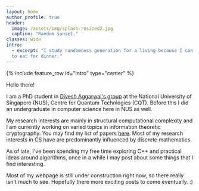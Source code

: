 ```yaml
---
layout: home
author_profile: true
header:
  image: /assets/img/splash-resized2.jpg
  caption: "Random sunset."
classes: wide
intro: 
  - excerpt: "I study randomness generation for a living because I can't decide what 
  to eat for dinner."
---
```


{% include feature_row id="intro" type="center" %}

Hello there!

I am a PhD student in [Divesh Aggarwal's group](https://sites.google.com/site/diveshhomepage/) at the National University of Singapore (NUS), Centre for Quantum Technlogies (CQT). Before this I did an undergraduate in computer science here in NUS as well. 

My research interests are mainly in structural computational complexity and I am currently working on varied topics in information theoretic cryptography. You may find 
my list of papers [here](/papers/). Most of my research interests in CS have are predominantly influenced by 
discrete mathematics.

As of late, I've been spending my free time exploring C++ and practical ideas around algorithms, once in a while I may post about some things that I find interesting.

Most of my webpage is still under construction right now, so there really isn't much to see. Hopefully there more exciting posts to come eventually. :)
